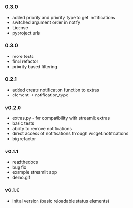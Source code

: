 ### 0.3.0
- added priority and priority_type to get_notifications
- switched argument order in notify
- License
- pyproject urls

### 0.3.0
- more tests
- final refactor
- priority based filtering

### 0.2.1
- added create notification function to extras
- element -> notification_type

### v0.2.0
- extras.py - for compatibility with streamlit extras
- basic tests
- ability to remove notifications
- direct access of notifications through widget.notifications
- big refactor

### v0.1.1
- readthedocs
- bug fix
- example streamlit app
- demo.gif

### v0.1.0
- initial version (basic reloadable status elements)